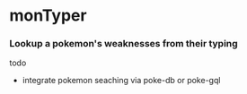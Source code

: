 # monTyper
### Lookup a pokemon's weaknesses from their typing

todo 
- integrate pokemon seaching via poke-db or poke-gql